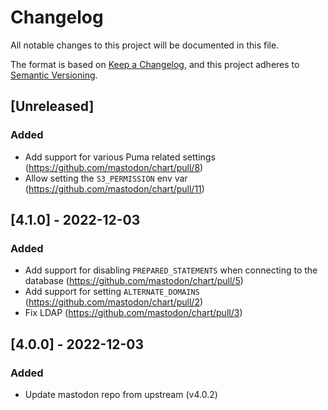 # Changelog

All notable changes to this project will be documented in this file.

The format is based on [Keep a Changelog](https://keepachangelog.com/en/1.0.0/),
and this project adheres to [Semantic Versioning](https://semver.org/spec/v2.0.0.html).

## [Unreleased]
### Added
- Add support for various Puma related settings (https://github.com/mastodon/chart/pull/8)
- Allow setting the `S3_PERMISSION` env var (https://github.com/mastodon/chart/pull/11)

## [4.1.0] - 2022-12-03
### Added
- Add support for disabling `PREPARED_STATEMENTS` when connecting to the database (https://github.com/mastodon/chart/pull/5)
- Add support for setting `ALTERNATE_DOMAINS` (https://github.com/mastodon/chart/pull/2)
- Fix LDAP (https://github.com/mastodon/chart/pull/3)

## [4.0.0] - 2022-12-03
### Added
- Update mastodon repo from upstream (v4.0.2)

